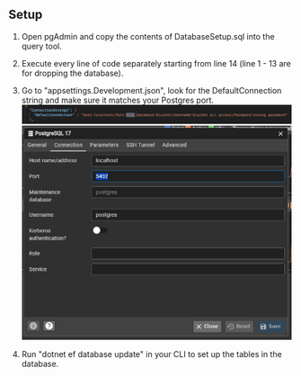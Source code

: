 ## Setup

1. Open pgAdmin and copy the contents of DatabaseSetup.sql into the query tool.

2. Execute every line of code separately starting from line 14 (line 1 - 13 are for dropping the database).

3. Go to "appsettings.Development.json", look for the DefaultConnection string and make sure it matches your Postgres port.
   ![DefaultConnection](image.png)
   ![PostgresQL Connectiong](image2.png)

4. Run "dotnet ef database update" in your CLI to set up the tables in the database.
